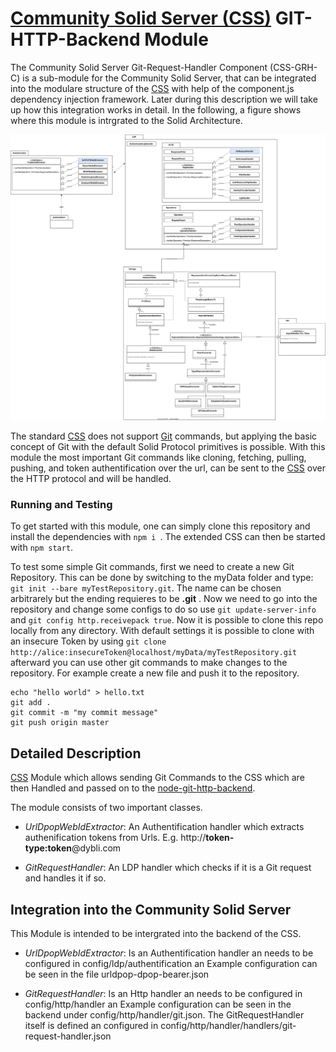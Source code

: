 # [Community Solid Server (CSS)](https://github.com/CommunitySolidServer/CommunitySolidServer) GIT-HTTP-Backend Module 



The Community Solid Server Git-Request-Handler Component (CSS-GRH-C) is a sub-module for the Community Solid Server, that can be integrated into the modulare structure of the [CSS](https://github.com/CommunitySolidServer/CommunitySolidServer) with help of the component.js dependency injection framework. Later during this description we will take up how this integration works in detail. In the following, a figure shows where this module is intrgrated to the Solid Architecture.

![Overview](./ClassDiagramOverviewGitHttpBackend.drawio.svg)

The standard [CSS](https://github.com/CommunitySolidServer/CommunitySolidServer) does not support [Git](https://git-scm.com/) commands, but applying the basic concept of Git with the default Solid Protocol primitives is possible. With this module the most important Git commands like cloning, fetching, pulling, pushing, and token authentification over the url, can be sent to the [CSS](https://github.com/CommunitySolidServer/CommunitySolidServer) over the HTTP protocol and will be handled.

### Running and Testing

To get started with this module, one can simply clone this repository and install the dependencies with ```npm i ```. The extended CSS can then be started with ```npm start```. 

To test some simple Git commands, first we need to create a new Git Repository. This can be done by switching to the myData folder and type: ```git init --bare myTestRepository.git```. The name can be chosen arbitrarely but the ending requieres to be **.git** . Now we need to go into the repository and change some configs to do so use ```git update-server-info ``` and ```git config http.receivepack true```. Now it is possible to clone this repo locally from any directory. With default settings it is possible to clone with an insecure Token by using ```git clone http://alice:insecureToken@localhost/myData/myTestRepository.git``` afterward you can use other git commands to make changes to the repository. For example create a new file and push it to the repository.

```
echo "hello world" > hello.txt
git add .
git commit -m "my commit message"
git push origin master
```

## Detailed Description

[CSS](https://github.com/CommunitySolidServer/CommunitySolidServer) Module which allows sending Git Commands to the CSS which are then Handled and passed on to the [node-git-http-backend](https://github.com/FUUbi/node-git-http-backend).

The module consists of two important classes. 

* *UrlDpopWebIdExtractor*: An Authentification handler which extracts authenification tokens from Urls. E.g. http://<strong>token-type:token</strong>@dybli.com

* *GitRequestHandler*: An LDP handler which checks if it is a Git request and handles it if so. 



## Integration into the Community Solid Server

This Module is intended to be intergrated into the backend of the CSS.

* *UrlDpopWebIdExtractor*: Is an Authentification handler an needs to be configured in config/ldp/authentification an Example configuration can be seen in the file urldpop-dpop-bearer.json

* *GitRequestHandler*: Is an Http handler an needs to be configured in config/http/handler an Example configuration can be seen in the backend under config/http/handler/git.json. The GitRequestHandler itself is defined an configured in config/http/handler/handlers/git-request-handler.json
